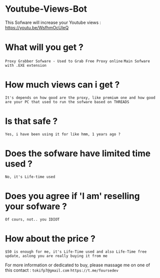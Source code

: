 # Youtube-Views-Bot
This Sofware will increase your Youtube views : https://youtu.be/WsfhmOcUIeQ

# What will you get ?
```Proxy Grabber Sofware - Used to Grab Free Proxy online```
```Main Sofware with .EXE extension```
# How much views can i get ?
```It's depends on how good are the proxy, like premium one and how good are your PC that used to run the sofware based on THREADS```
# Is that safe ?
```Yes, i have been using it for like hmm, 1 years ago ?```
# Does the sofware have limited time used ?
```No, it's Life-time used```
# Does you agree if 'I am' reselling your sofware ?
```Of cours, not.. you IDIOT```

# How about the price ?
```$50 is enough for me, it's Life-Time used and also Life-Time free update, aslong you are really buying it from me```

For more information or dedicated to buy, please massage me on one of this contact :
```tokifp7@gmail.com```
```https://t.me/foursedev```
